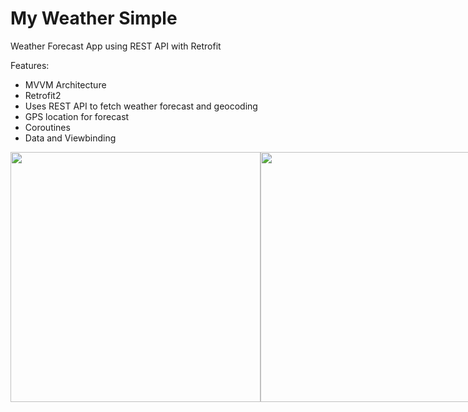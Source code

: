 # My Weather Simple
Weather Forecast App using REST API with Retrofit

Features:
- MVVM Architecture
- Retrofit2
- Uses REST API to fetch weather forecast and geocoding
- GPS location for forecast
- Coroutines
- Data and Viewbinding

<div style="display: flex; flex-direction: row;">
  <img src="https://user-images.githubusercontent.com/37592896/172883546-96dbd5d8-f2fe-4131-bf2e-ee0337c53c71.png" height="400">
  <img src="https://user-images.githubusercontent.com/37592896/172883547-2b594331-8b95-421f-b498-480478f7f139.png" height="400">
</div>


